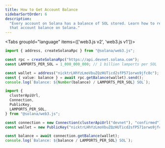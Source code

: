 ```yaml
---
title: How to Get Account Balance
sidebarSortOrder: 6
description:
  "Every account on Solana has a balance of SOL stored. Learn how to retrieve
  that account balance on Solana."
---
```


<Tabs groupId="language" items={['web3.js v2', 'web3.js v1']}>

<Tab value="web3.js v2">

```typescript filename="get-account-balance.ts"
import { address, createSolanaRpc } from "@solana/web3.js";

const rpc = createSolanaRpc("https://api.devnet.solana.com");
const LAMPORTS_PER_SOL = 1_000_000_000; // 1 billion lamports per SOL

const wallet = address("nicktrLHhYzLmoVbuZQzHUTicd2sfP571orwo9jfc8c");
const { value: balance } = await rpc.getBalance(wallet).send();
console.log(`Balance: ${Number(balance) / LAMPORTS_PER_SOL} SOL`);
```

</Tab>

<Tab value="web3.js v1">

```typescript filename="get-account-balance.ts"
import {
  clusterApiUrl,
  Connection,
  PublicKey,
  LAMPORTS_PER_SOL,
} from "@solana/web3.js";

const connection = new Connection(clusterApiUrl("devnet"), "confirmed");
const wallet = new PublicKey("nicktrLHhYzLmoVbuZQzHUTicd2sfP571orwo9jfc8c");

const balance = await connection.getBalance(wallet);
console.log(`Balance: ${balance / LAMPORTS_PER_SOL} SOL`);
```

</Tab>

</Tabs>
